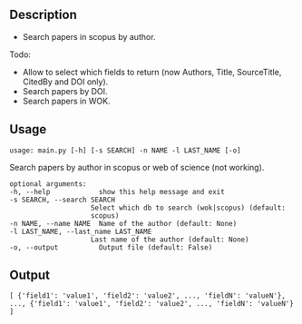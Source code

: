## Description

- Search papers in scopus by author.

Todo:

- Allow to select which fields to return (now Authors, Title, SourceTitle, CitedBy and DOI only).
- Search papers by DOI.
- Search papers in WOK.


## Usage

    usage: main.py [-h] [-s SEARCH] -n NAME -l LAST_NAME [-o]

Search papers by author in scopus or web of science (not working).

    optional arguments:
    -h, --help            show this help message and exit
    -s SEARCH, --search SEARCH
                        Select which db to search (wok|scopus) (default:
                        scopus)
    -n NAME, --name NAME  Name of the author (default: None)
    -l LAST_NAME, --last_name LAST_NAME
                        Last name of the author (default: None)
    -o, --output          Output file (default: False)


## Output

    [ {'field1': 'value1', 'field2': 'value2', ..., 'fieldN': 'valueN'}, ..., {'field1': 'value1', 'field2': 'value2', ..., 'fieldN': 'valueN'} ]
